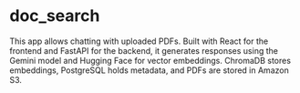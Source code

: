 # doc_search
This app allows chatting with uploaded PDFs. Built with React for the frontend and FastAPI for the backend, it generates responses using the Gemini model and Hugging Face for vector embeddings. ChromaDB stores embeddings, PostgreSQL holds metadata, and PDFs are stored in Amazon S3.
